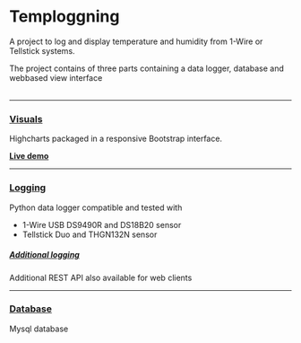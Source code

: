 Temploggning
============

A project to log and display temperature and humidity from 1-Wire or Tellstick systems.

The project contains of three parts containing a data logger, database and webbased view interface
<br>
<br>

-----

### [Visuals](web)

Highcharts packaged in a responsive Bootstrap interface.

**[Live demo](http://hultman.no-ip.org/)**

-----

### [Logging](data_logger)
Python data logger compatible and tested with 
- 1-Wire USB DS9490R and DS18B20 sensor
- Tellstick Duo and THGN132N sensor

##### [Additional logging](web)
Additional REST API also available for web clients 

-----

### [Database](database)
Mysql database
